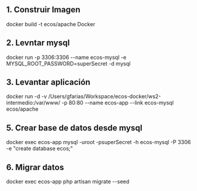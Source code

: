 ## 1. Construir Imagen
docker build -t ecos/apache Docker

## 2. Levntar mysql
docker run -p 3306:3306 --name ecos-mysql -e MYSQL_ROOT_PASSWORD=superSecret -d mysql

## 3. Levantar aplicación
docker run -d -v /Users/gfarias/Workspace/ecos-docker/ws2-intermedio:/var/www/ -p 80:80 --name ecos-app --link ecos-mysql ecos/apache

## 5. Crear base de datos desde mysql
docker exec ecos-app mysql -uroot -psuperSecret -h ecos-mysql -P 3306 -e "create database ecos;"

## 6. Migrar datos
docker exec ecos-app php artisan migrate --seed
